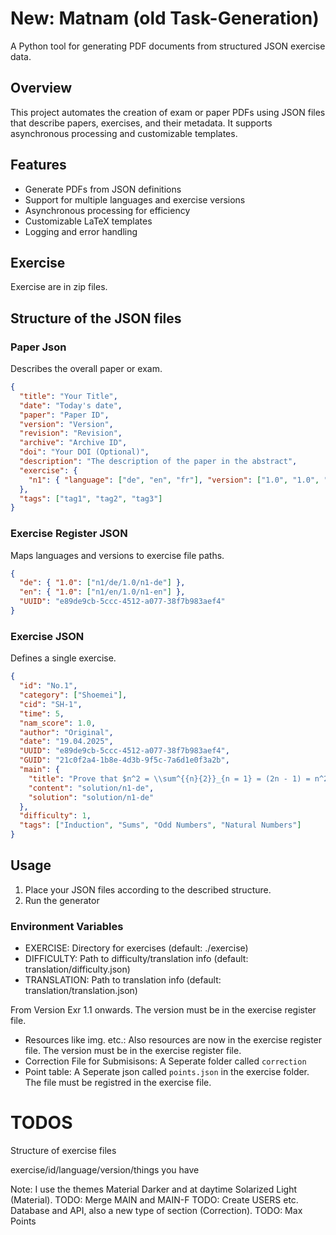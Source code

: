 # New: Matnam (old Task-Generation)
A Python tool for generating PDF documents from structured JSON exercise data.

## Overview

This project automates the creation of exam or paper PDFs using JSON files that describe papers, exercises, and their metadata. It supports asynchronous processing and customizable templates.

## Features

- Generate PDFs from JSON definitions
- Support for multiple languages and exercise versions
- Asynchronous processing for efficiency
- Customizable LaTeX templates
- Logging and error handling

## Exercise

Exercise are in zip files.

##  Structure of the JSON files

### Paper Json

Describes the overall paper or exam.

```JSON
{
  "title": "Your Title",
  "date": "Today's date",
  "paper": "Paper ID",
  "version": "Version",
  "revision": "Revision",
  "archive": "Archive ID",
  "doi": "Your DOI (Optional)",
  "description": "The description of the paper in the abstract",
  "exercise": {
    "n1": { "language": ["de", "en", "fr"], "version": ["1.0", "1.0", "1.0"], "exercise": [1] }
  },
  "tags": ["tag1", "tag2", "tag3"]
}
```

###  Exercise Register JSON

Maps languages and versions to exercise file paths.

```json
{
  "de": { "1.0": ["n1/de/1.0/n1-de"] },
  "en": { "1.0": ["n1/en/1.0/n1-en"] },
  "UUID": "e89de9cb-5ccc-4512-a077-38f7b983aef4"
}
```

### Exercise JSON
Defines a single exercise.
```JSON
{
  "id": "No.1",
  "category": ["Shoemei"],
  "cid": "SH-1",
  "time": 5,
  "nam_score": 1.0,
  "author": "Original",
  "date": "19.04.2025",
  "UUID": "e89de9cb-5ccc-4512-a077-38f7b983aef4",
  "GUID": "21c0f2a4-1b8e-4d3b-9f5c-7a6d1e0f3a2b",
  "main": {
    "title": "Prove that $n^2 = \\sum^{{n}{2}}_{n = 1} = (2n - 1) = n^2$",
    "content": "solution/n1-de",
    "solution": "solution/n1-de"
  },
  "difficulty": 1,
  "tags": ["Induction", "Sums", "Odd Numbers", "Natural Numbers"]
}
```

## Usage
1. Place your JSON files according to the described structure.
2. Run the generator

### Environment Variables
- EXERCISE: Directory for exercises (default: ./exercise)
- DIFFICULTY: Path to difficulty/translation info (default: translation/difficulty.json)
- TRANSLATION: Path to translation info (default: translation/translation.json)

From Version Exr 1.1 onwards. The version must be in the exercise register file.
- Resources like img. etc.: Also resources are now in the exercise register file. The version must be in the exercise register file.
- Correction File for Submisisons: A Seperate folder called `correction`
- Point table: A Seperate json called `points.json` in the exercise folder. The file must be registred in the exercise file.

# TODOS

Structure of exercise files

exercise/id/language/version/things you have

Note: I use the themes Material Darker and at daytime Solarized Light (Material).
TODO: Merge MAIN and MAIN-F
TODO: Create USERS etc. Database and API, also a new type of section (Correction).
TODO: Max Points
